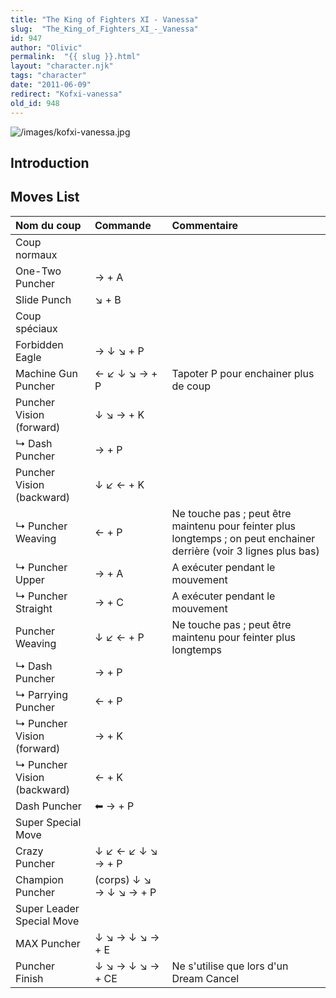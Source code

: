 ```yaml
---
title: "The King of Fighters XI - Vanessa"
slug:  "The_King_of_Fighters_XI_-_Vanessa"
id: 947
author: "Olivic"
permalink:  "{{ slug }}.html"
layout: "character.njk"
tags: "character"
date: "2011-06-09"
redirect: "Kofxi-vanessa"
old_id: 948
---
```


![](/images/kofxi-vanessa.jpg "/images/kofxi-vanessa.jpg")

## Introduction

## Moves List

| Nom du coup                 | Commande                | Commentaire                                                                                                          |
|:----------------------------|:------------------------|:---------------------------------------------------------------------------------------------------------------------|
| Coup normaux                |                         |                                                                                                                      |
| One-Two Puncher             | → + A                   |                                                                                                                      |
| Slide Punch                 | ↘ + B                   |                                                                                                                      |
| Coup spéciaux               |                         |                                                                                                                      |
| Forbidden Eagle             | → ↓ ↘ + P               |                                                                                                                      |
| Machine Gun Puncher         | ← ↙ ↓ ↘ → + P           | Tapoter P pour enchainer plus de coup                                                                                |
| Puncher Vision (forward)    | ↓ ↘ → + K               |                                                                                                                      |
| ↳ Dash Puncher              | → + P                   |                                                                                                                      |
| Puncher Vision (backward)   | ↓ ↙ ← + K               |                                                                                                                      |
| ↳ Puncher Weaving           | ← + P                   | Ne touche pas ; peut être maintenu pour feinter plus longtemps ; on peut enchainer derrière (voir 3 lignes plus bas) |
| ↳ Puncher Upper             | → + A                   | A exécuter pendant le mouvement                                                                                      |
| ↳ Puncher Straight          | → + C                   | A exécuter pendant le mouvement                                                                                      |
| Puncher Weaving             | ↓ ↙ ← + P               | Ne touche pas ; peut être maintenu pour feinter plus longtemps                                                       |
| ↳ Dash Puncher              | → + P                   |                                                                                                                      |
| ↳ Parrying Puncher          | ← + P                   |                                                                                                                      |
| ↳ Puncher Vision (forward)  | → + K                   |                                                                                                                      |
| ↳ Puncher Vision (backward) | ← + K                   |                                                                                                                      |
| Dash Puncher                | ⬅ → + P                 |                                                                                                                      |
| Super Special Move          |                         |                                                                                                                      |
| Crazy Puncher               | ↓ ↙ ← ↙ ↓ ↘ → + P       |                                                                                                                      |
| Champion Puncher            | (corps) ↓ ↘ → ↓ ↘ → + P |                                                                                                                      |
| Super Leader Special Move   |                         |                                                                                                                      |
| MAX Puncher                 | ↓ ↘ → ↓ ↘ → + E         |                                                                                                                      |
| Puncher Finish              | ↓ ↘ → ↓ ↘ → + CE        | Ne s'utilise que lors d'un Dream Cancel                                                                              |
